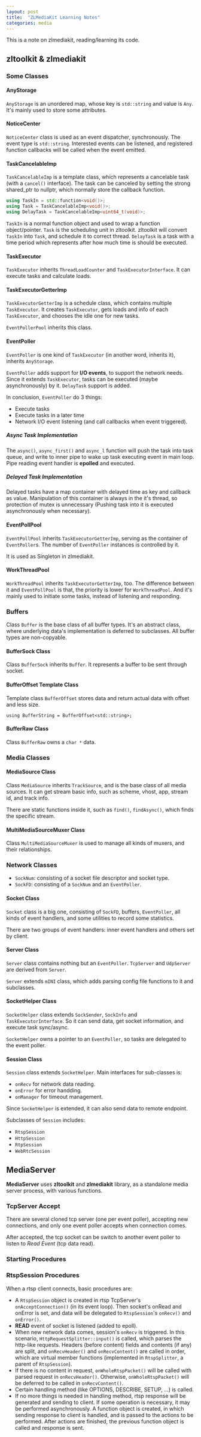```yaml
---
layout: post
title:  "ZLMediaKit Learning Notes"
categories: media
---
```


This is a note on zlmediakit, reading/learning its code.

## zltoolkit & zlmediakit

### Some Classes

#### AnyStorage
`AnyStorage` is an unordered map, whose key is `std::string` and value is `Any`. It's mainly used to store some attributes.

#### NoticeCenter
`NoticeCenter` class is used as an event dispatcher, synchronously. The event type is `std::string`. Interested events can be listened, and registered function callbacks will be called when the event emitted.

#### TaskCancelableImp
`TaskCancelableImp` is a template class, which represents a cancelable task (with a `cancel()` interface). The task can be canceled by setting the strong shared_ptr to nullptr, which normally store the callback function.
```c++
using TaskIn = std::function<void()>;
using Task = TaskCancelableImp<void()>;
using DelayTask = TaskCancelableImp<uint64_t(void)>;
```
`TaskIn` is a normal function object and used to wrap a function object/pointer. `Task` is the scheduling unit in zltoolkit. zltoolkit will convert `TaskIn` into `Task`, and schedule it to correct thread. `DelayTask` is a task with a time period which represents after how much time is should be executed.

#### TaskExecutor
`TaskExecutor` inherits `ThreadLoadCounter` and `TaskExecutorInterface`. It can execute tasks and calculate loads.

#### TaskExecutorGetterImp
`TaskExecutorGetterImp` is a schedule class, which contains multiple `TaskExecutor`. It creates `TaskExecutor`, gets loads and info of each `TaskExecutor`, and chooses the idle one for new tasks.

`EventPollerPool` inherits this class.

#### **EventPoller**
`EventPoller` is one kind of `TaskExecutor` (in another word, inherits it), inherits `AnyStorage`.

`EventPoller` adds support for **I/O events**, to support the network needs. Since it extends `TaskExecutor`, tasks can be executed (maybe asynchronously) by it. `DelayTask` support is added.

In conclusion, `EventPoller` do 3 things:
* Execute tasks
* Execute tasks in a later time
* Network I/O event listening (and call callbacks when event triggered).

##### Async Task Implementation
The `async()`, `async_first()` and `async_l` function will push the task into task queue, and write to inner pipe to wake up task executing event in main loop. Pipe reading event handler is **epolled** and executed.

##### Delayed Task Implementation
Delayed tasks have a map container with delayed time as key and callback as value. Manipulation of this container is always in the it's thread, so  protection of mutex is unnecessary (Pushing task into it is executed asynchronously when necessary).

#### EventPollPool
`EventPollPool` inherits `TaskExecutorGetterImp`, serving as the container of `EventPoller`s. The number of `EventPoller` instances is controlled by it.

It is used as Singleton in zlmediakit.

#### WorkThreadPool
`WorkThreadPool` inherits `TaskExecutorGetterImp`, too. The difference between it and `EventPollPool` is that, the priority is lower for `WorkThreadPool`. And it's mainly used to initiate some tasks, instead of listening and responding.

### Buffers
Class `Buffer` is the base class of all buffer types. It's an abstract class, where underlying data's implementation is deferred to subclasses. All buffer types are non-copyable.

#### BufferSock Class
Class `BufferSock` inherits `Buffer`. It represents a buffer to be sent through socket.

#### BufferOffset Template Class
Template class `BufferOffset` stores data and return actual data with offset and less size.

`using BufferString = BufferOffset<std::string>;`

#### BufferRaw Class
Class `BufferRaw` owns a `char *` data.

### Media Classes

#### MediaSource Class
Class `MediaSource` inherits `TrackSource`, and is the base class of all media sources. It can get stream basic info, such as scheme, vhost, app, stream id, and track info.

There are static functions inside it, such as `find()`, `findAsync()`, which finds the specific stream.

#### MultiMediaSourceMuxer Class
Class `MultiMediaSourceMuxer` is used to manage all kinds of muxers, and their relationships.

### Network Classes

* `SockNum`: consisting of a socket file descriptor and socket type.
* `SockFD`: consisting of a `SockNum` and an `EventPoller`.

#### Socket Class
`Socket` class is a big one, consisting of `SockFD`, buffers, `EventPoller`, all kinds of event handlers, and some utilities to record some statistics.

There are two groups of event handlers: inner event handlers and others set by client.

#### Server Class
`Server` class contains nothing but an `EventPoller`. `TcpServer` and `UdpServer` are derived from `Server`.

`Server` extends `mINI` class, which adds parsing config file functions to it and subclasses.

#### SocketHelper Class
`SocketHelper` class extends `SockSender`, `SockInfo` and `TaskExecutorInterface`. So it can send data, get socket information, and execute task sync/async.

`SocketHelper` owns a pointer to an `EventPoller`, so tasks are delegated to the event poller.

#### Session Class
`Session` class extends `SocketHelper`. Main interfaces for sub-classes is:
* `onRecv` for network data reading.
* `onError` for error handding.
* `onManager` for timeout management.

Since `SocketHelper` is extended, it can also send data to remote endpoint.

Subclasses of `Session` includes:
* `RtspSession`
* `HttpSession`
* `RtpSession`
* `WebRtcSession`


## MediaServer
**MediaServer** uses **zltoolkit** and **zlmediakit** library, as a standalone media server process, with various functions.

### TcpServer Accept
There are several cloned tcp server (one per event poller), accepting new connections, and only one event poller accepts when connection comes.

After accepted, the tcp socket can be switch to another event poller to listen to *Read Event* (tcp data read).

### Starting Procedures

### RtspSession Procedures
When a rtsp client connects, basic procedures are:
* A `RtspSession` object is created in rtsp TcpServer's `onAcceptConnection()` (in its event loop). Then socket's onRead and onError is set, and data will be delegated to `RtspSession`'s `onRecv()` and `onError()`.
* **READ** event of socket is listened (added to epoll).
* When new network data comes, session's `onRecv` is triggered. In this scenario, `HttpRequestSplitter::input()` is called, which parses the http-like requests. Headers (before content) fields and contents (if any) are split, and `onRecvHeader()` and `onRecvContent()` are called in order, which are virtual member functions (implemented in `RtspSplitter`, a parent of `RtspSession`).
* If there is no content in request, `onWholeRtspPacket()` will be called with parsed request in `onRecvHeader()`. Otherwise, `onWholeRtspPacket()` will be deferred to be called in `onRecvContent()`.
* Certain handling method (like OPTIONS, DESCRIBE, SETUP, ...) is called.
* If no more things is needed in handling method, rtsp response will be generated and sending to client. If some operation is necessary, it may be performed asynchronously. A function object is created, in which sending response to client is handled, and is passed to the actions to be performed. After actions are finished, the previous function object is called and response is sent.
